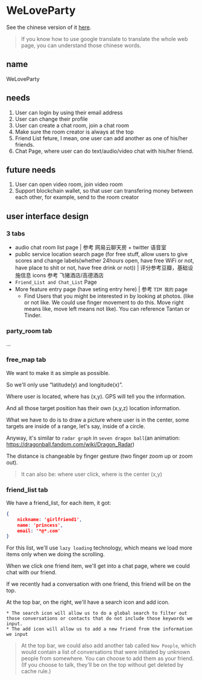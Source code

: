 # WeLoveParty

See the chinese version of it [here](README_cn.md).

> If you know how to use google translate to translate the whole web page, you can understand those chinese words.

## name
WeLoveParty

## needs
1. User can login by using their email address
2. User can change their profile
3. User can create a chat room, join a chat room
4. Make sure the room creator is always at the top
5. Friend List feture, I mean, one user can add another as one of his/her friends.
6. Chat Page, where user can do text/audio/video chat with his/her friend.

## future needs
1. User can open video room, join video room
2. Support blockchain wallet, so that user can transfering money between each other, for example, send to the room creator

## user interface design
### 3 tabs
* audio chat room list page | 参考 网易云聊天房 + twitter 语音室
* public service location search page (for free stuff, allow users to give scores and change labels(whether 24hours open, have free WiFi or not, have place to shit or not, have free drink or not)) | 评分参考豆瓣，基础设施信息 icons 参考 飞猪酒店/高德酒店
* `Friend_List and Chat_List` Page
* More feature entry page (have seting entry here) | 参考 `TIM 我的` page
    * Find Users that you might be interested in by looking at photos. (like or not like. We could use finger movement to do this. Move right means like, move left means not like). You can reference Tantan or Tinder.

### party_room tab
...

### free_map tab
We want to make it as simple as possible. 

So we'll only use “latitude(y) and longitude(x)”.

Where user is located, where has (x,y). GPS will tell you the information.

And all those target position has their own (x,y,z) location information.

What we have to do is to draw a picture where user is in the center, some targets are inside of a range, let's say, inside of a circle.

Anyway, it's similar to `radar graph` in `seven dragon ball`(an animation: https://dragonball.fandom.com/wiki/Dragon_Radar)

The distance is changeable by finger gesture (two finger zoom up or zoom out).

> It can also be: where user click, where is the center (x,y)

### friend_list tab
We have a friend_list, for each item, it got:

```json
{
    nickname: 'girlfriend1',
    name: 'princess',
    email: '*@*.com'
}
```

For this list, we'll use `lazy loading` technology, which means we load more items only when we doing the scrolling.

When we click one friend item, we'll get into a chat page, where we could chat with our friend.

If we recently had a conversation with one friend, this friend will be on the top.

At the top bar, on the right, we'll have a search icon and add icon. 

    * The search icon will allow us to do a global search to filter out those conversations or contacts that do not include those keywords we input.
    * The add icon will allow us to add a new friend from the information we input

> At the top bar, we could also add another tab called `New People`, which would contain a list of conversations that were initiated by unknown people from somewhere. You can choose to add them as your friend. (If you choose to talk, they'll be on the top without get deleted by cache rule.)